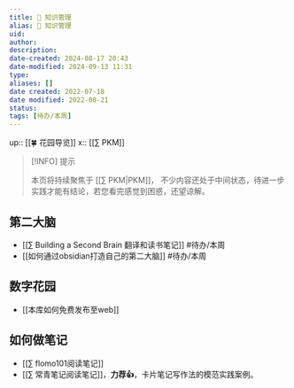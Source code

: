 ```yaml
---
title: 🧀 知识管理
alias: 🧀 知识管理
uid: 
author: 
description: 
date-created: 2024-08-17 20:43
date-modified: 2024-09-13 11:31
type: 
aliases: []
date created: 2022-07-18
date modified: 2022-08-21
status: 
tags: [待办/本周]
---
```


up:: [[🍀 花园导览]]
x:: [[∑ PKM]]

> [!INFO] 提示
>
> 本页将持续聚焦于 [[∑ PKM|PKM]]， 不少内容还处于中间状态，待进一步实践才能有结论，若您看完感觉到困惑，还望谅解。

## 第二大脑

- [[∑ Building a Second Brain 翻译和读书笔记]] #待办/本周
- [[如何通过obsidian打造自己的第二大脑]] #待办/本周

## 数字花园

- [[本库如何免费发布至web]]

## 如何做笔记

- [[∑ flomo101阅读笔记]]
- [[∑ 常青笔记阅读笔记]]，**力荐👍**，卡片笔记写作法的模范实践案例。
